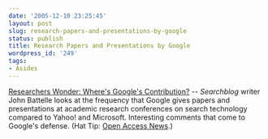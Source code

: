 ```yaml
---
date: '2005-12-10 23:25:45'
layout: post
slug: research-papers-and-presentations-by-google
status: publish
title: Research Papers and Presentations by Google
wordpress_id: '249'
tags:
- Asides
---
```


[Researchers Wonder: Where's Google's Contribution?](http://battellemedia.com/archives/003152.php) -- _Searchblog_ writer John Battelle looks at the frequency that Google gives papers and presentations at academic research conferences on search technology compared to Yahoo! and Microsoft. Interesting comments that come to Google's defense. (Hat Tip: [Open Access News](http://www.earlham.edu/%7Epeters/fos/2006_12_03_fosblogarchive.html#116543163845655907).)
